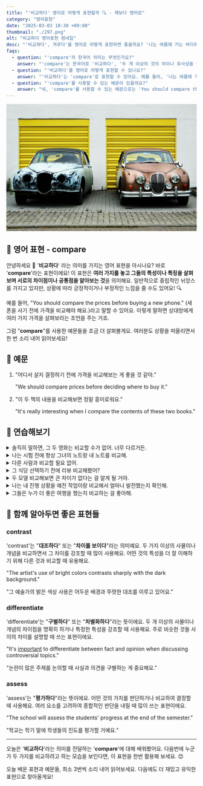 ```yaml
---
title: "'비교하다' 영어로 어떻게 표현할까 ️🔍 - 재보다 영어로"
category: "영어표현"
date: "2025-03-03 10:30 +09:00"
thumbnail: "./297.png"
alt: "비교하다 영어표현 썸네일"
desc: "'비교하다', 겨루다'를 영어로 어떻게 표현하면 좋을까요? '나는 여름에 가는 바다와 겨울에 가는 스키장의 차이를 비교해볼 거예요.'와 같이 여러 가지를 비교할 때 사용할 수 있는 표현이에요. '두 책의 내용을 비교해보면 정말 흥미로워요.'와 같은 문장도 활용해 보세요. 다양한 예문을 통해서 연습하고 본인의 표현으로 만들어 보세요."
faqs:
  - question: "'compare'의 한국어 의미는 무엇인가요?"
    answer: "'compare'는 한국어로 '비교하다', '두 개 이상의 것의 차이나 유사성을 살펴보다' 등으로 번역될 수 있어요."
  - question: "'비교하다'를 영어로 어떻게 표현할 수 있나요?"
    answer: "'비교하다'는 'compare'로 표현할 수 있어요. 예를 들어, '나는 여름에 가는 바다와 겨울에 가는 스키장의 차이를 비교해볼 거예요.'는 'I'm going to compare the differences between the beach in summer and the ski resort in winter.'로 말할 수 있어요."
  - question: "'compare'를 사용할 수 있는 예문이 있을까요?"
    answer: "네, 'compare'를 사용할 수 있는 예문으로는 'You should compare the prices before buying a new phone.'가 있어요. 이는 '새 폰을 사기 전에 가격을 비교해야 해요.'라는 뜻이에요."
---
```


![주차되어 있는 두대의 차](./297-1.jpg)

## 🌟 영어 표현 - compare

안녕하세요 👋 '**비교하다**' 라는 의미를 가지는 영어 표현을 아시나요? 바로 '**compare**'라는 표현이에요! 이 표현은 **여러 가지를 놓고 그들의 특성이나 특징을 살펴보며 서로의 차이점이나 공통점을 알아보는 것**을 의미해요. 일반적으로 중립적인 뉘앙스를 가지고 있지만, 상황에 따라 긍정적이거나 부정적인 느낌을 줄 수도 있어요! 🔍

예를 들어, "You should compare the prices before buying a new phone." (새 폰을 사기 전에 가격을 비교해야 해요.)라고 말할 수 있어요. 이렇게 말하면 상대방에게 여러 가지 가격을 살펴보라는 조언을 주는 거죠.

<script async src="https://pagead2.googlesyndication.com/pagead/js/adsbygoogle.js?client=ca-pub-1465612013356152"
     crossorigin="anonymous"></script>
<!-- engple-horizontal-ad -->

<ins class="adsbygoogle"
     style="display:block"
     data-ad-client="ca-pub-1465612013356152"
     data-ad-slot="2106896038"
     data-ad-format="auto"
     data-full-width-responsive="true"></ins>

<script>
     (adsbygoogle = window.adsbygoogle || []).push({});
</script>

그럼 "**compare**"를 사용한 예문들을 조금 더 살펴볼게요. 여러분도 상황을 떠올리면서 한 번 소리 내어 읽어보세요!

## 📖 예문

1. "어디서 살지 결정하기 전에 가격을 비교해보는 게 좋을 것 같아."

   "We should compare prices before deciding where to buy it."

2. "이 두 책의 내용을 비교해보면 정말 흥미로워요."

   "It's really interesting when I compare the contents of these two books."

## 💬 연습해보기

<details>
<summary>솔직히 말하면, 그 두 영화는 비교할 수가 없어. 너무 다르거든.</summary>
<span>Honestly, you can't really compare those two movies; they're so different.</span>
</details>

<details>
<summary>나는 시험 전에 항상 그녀의 노트랑 내 노트를 비교해.</summary>
<span>I always compare my notes with hers before the exam.</span>
</details>

<details>
<summary>다른 사람과 비교할 필요 없어.</summary>
<span>There's no need to compare yourself to others.</span>
</details>

<details>
<summary>그 식당 선택하기 전에 리뷰 비교해봤어?</summary>
<span>Did you compare the reviews before choosing that restaurant?</span>
</details>

<details>
<summary>두 모델 비교해보면 큰 차이가 없다는 걸 알게 될 거야.</summary>
<span>If you compare the two models, you'll see there's not much of a difference.</span>
</details>

<details>
<summary>나는 내 진행 상황을 예전 작업이랑 비교해서 얼마나 발전했는지 확인해.</summary>
<span>I often compare my progress to my previous work to see how far I've come.</span>
</details>

<details>
<summary>그들은 누가 더 좋은 여행을 했는지 비교하는 걸 좋아해.</summary>
<span>They love to compare their vacation stories to see who had the best trip.</span>
</details>

## 🤝 함께 알아두면 좋은 표현들

### contrast

'contrast'는 "**대조하다**" 또는 "**차이를 보이다**"라는 의미예요. 두 가지 이상의 사물이나 개념을 비교하면서 그 차이를 강조할 때 많이 사용해요. 어떤 것의 특성을 더 잘 이해하기 위해 다른 것과 비교할 때 유용해요.

"The artist's use of bright colors contrasts sharply with the dark background."

"그 예술가의 밝은 색상 사용은 어두운 배경과 뚜렷한 대조를 이루고 있어요."

### differentiate

'differentiate'는 "**구별하다**" 또는 "**차별화하다**"라는 뜻이에요. 두 개 이상의 사물이나 개념의 차이점을 명확히 하거나 특정한 특성을 강조할 때 사용해요. 주로 비슷한 것들 사이의 차이를 설명할 때 쓰는 표현이에요.

"It's [important](/blog/in-english/318.important/) to differentiate between fact and opinion when discussing controversial topics."

"논란이 많은 주제를 논의할 때 사실과 의견을 구별하는 게 중요해요."

### assess

'assess'는 "**평가하다**"라는 뜻이에요. 어떤 것의 가치를 판단하거나 비교하여 결정할 때 사용해요. 여러 요소를 고려하여 종합적인 판단을 내릴 때 많이 쓰는 표현이에요.

"The school will assess the students' progress at the end of the semester."

"학교는 학기 말에 학생들의 진도를 평가할 거예요."

---

오늘은 '**비교하다**'라는 의미를 전달하는 '**compare**'에 대해 배워봤어요. 다음번에 누군가 두 가지를 비교하려고 하는 모습을 보인다면, 이 표현을 한번 활용해 보세요. 😊

오늘 배운 표현과 예문들, 최소 3번씩 소리 내어 읽어보세요. 다음에도 더 재밌고 유익한 표현으로 찾아올게요!
